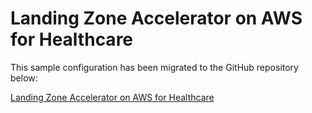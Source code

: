 # Landing Zone Accelerator on AWS for Healthcare

This sample configuration has been migrated to the GitHub repository below: <br>

[Landing Zone Accelerator on AWS for Healthcare](https://github.com/aws-samples/landing-zone-accelerator-on-aws-for-healthcare)
